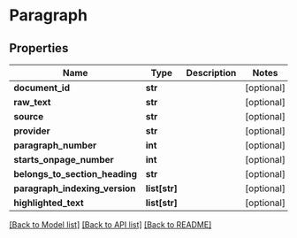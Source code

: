# Paragraph

## Properties
Name | Type | Description | Notes
------------ | ------------- | ------------- | -------------
**document_id** | **str** |  | [optional] 
**raw_text** | **str** |  | [optional] 
**source** | **str** |  | [optional] 
**provider** | **str** |  | [optional] 
**paragraph_number** | **int** |  | [optional] 
**starts_onpage_number** | **int** |  | [optional] 
**belongs_to_section_heading** | **str** |  | [optional] 
**paragraph_indexing_version** | **list[str]** |  | [optional] 
**highlighted_text** | **list[str]** |  | [optional] 

[[Back to Model list]](../README.md#documentation-for-models) [[Back to API list]](../README.md#documentation-for-api-endpoints) [[Back to README]](../README.md)

